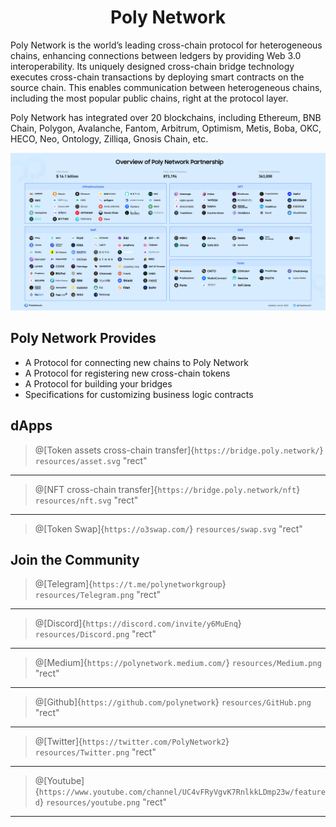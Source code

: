 <h1 align="center">Poly Network</h1>

Poly Network is the world’s leading cross-chain protocol for heterogeneous chains, enhancing connections between ledgers by providing Web 3.0 interoperability. 
Its uniquely designed cross-chain bridge technology executes cross-chain transactions by deploying smart contracts on the source chain. This enables communication between heterogeneous chains, including the most popular public chains, right at the protocol layer.

Poly Network has integrated over 20 blockchains, including Ethereum, BNB Chain, Polygon, Avalanche, Fantom, Arbitrum, Optimism, Metis, Boba, OKC, HECO, Neo, Ontology, Zilliqa, Gnosis Chain, etc.

<div align=center><img src="resources/Poly-ecosystem.png" alt=""/></div>

## Poly Network Provides

- A Protocol for connecting new chains to Poly Network
- A Protocol for registering new cross-chain tokens
- A Protocol for building your bridges
- Specifications for customizing business logic contracts

## dApps

> @[Token assets cross-chain transfer]{`https://bridge.poly.network/`}
> `resources/asset.svg` "rect"

---

> @[NFT cross-chain transfer]{`https://bridge.poly.network/nft`}
> `resources/nft.svg` "rect"

---

> @[Token Swap]{`https://o3swap.com/`}
> `resources/swap.svg` "rect"



## Join the Community


> @[Telegram]{`https://t.me/polynetworkgroup`}
> `resources/Telegram.png` "rect"

---

> @[Discord]{`https://discord.com/invite/y6MuEnq`}
> `resources/Discord.png` "rect"

---

> @[Medium]{`https://polynetwork.medium.com/`}
> `resources/Medium.png` "rect"

---

> @[Github]{`https://github.com/polynetwork`}
> `resources/GitHub.png` "rect"

---

> @[Twitter]{`https://twitter.com/PolyNetwork2`}
> `resources/Twitter.png` "rect"

---

> @[Youtube]{`https://www.youtube.com/channel/UC4vFRyVgvK7RnlkkLDmp23w/featured`}
> `resources/youtube.png` "rect"

---


